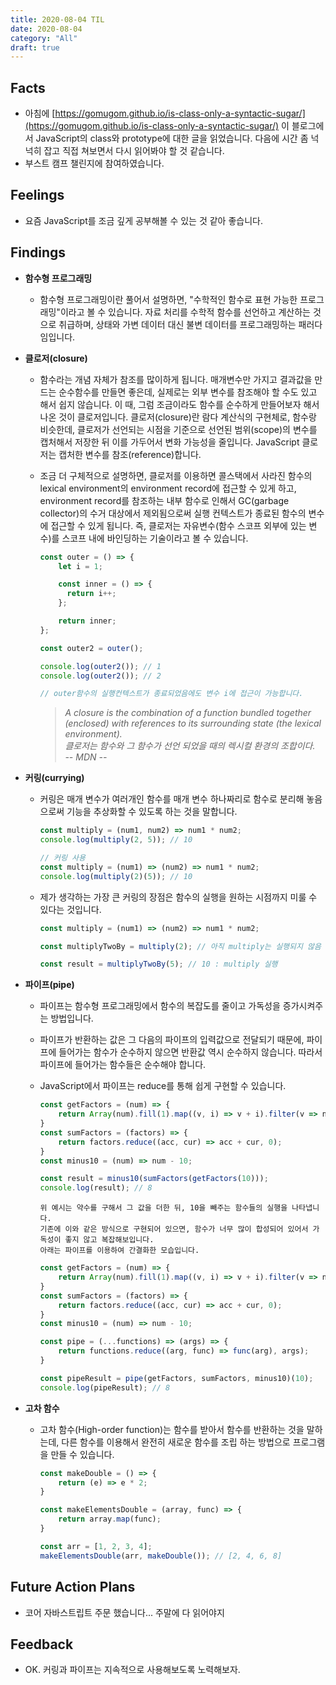 ```yaml
---
title: 2020-08-04 TIL
date: 2020-08-04
category: "All"
draft: true
---
```


## Facts

- 아침에 [https://gomugom.github.io/is-class-only-a-syntactic-sugar/](https://gomugom.github.io/is-class-only-a-syntactic-sugar/) 이 블로그에서 JavaScript의 class와 prototype에 대한 글을 읽었습니다. 다음에 시간 좀 넉넉히 잡고 직접 쳐보면서 다시 읽어봐야 할 것 같습니다.
- 부스트 캠프 챌린지에 참여하였습니다.

## Feelings

- 요즘 JavaScript를 조금 깊게 공부해볼 수 있는 것 같아 좋습니다.

## Findings

- **함수형 프로그래밍**
  - 함수형 프로그래밍이란 풀어서 설명하면, "수학적인 함수로 표현 가능한 프로그래밍"이라고 볼 수 있습니다. 자료 처리를 수학적 함수를 선언하고 계산하는 것으로 취급하며, 상태와 가변 데이터 대신 불변 데이터를 프로그래밍하는 패러다임입니다.
- **클로저(closure)**
  - 함수라는 개념 자체가 참조를 많이하게 됩니다. 매개변수만 가지고 결과값을 만드는 순수함수를 만들면 좋은데, 실제로는 외부 변수를 참조해야 할 수도 있고 해서 쉽지 않습니다. 이 때, 그럼 조금이라도 함수를 순수하게 만들어보자 해서 나온 것이 클로저입니다. 클로저(closure)란 람다 계산식의 구현체로, 함수랑 비슷한데, 클로저가 선언되는 시점을 기준으로 선언된 범위(scope)의 변수를 캡처해서 저장한 뒤 이를 가두어서 변화 가능성을 줄입니다. JavaScript 클로저는 캡처한 변수를 참조(reference)합니다.
  - 조금 더 구체적으로 설명하면, 클로저를 이용하면 콜스택에서 사라진 함수의 lexical environment의 environment record에 접근할 수 있게 하고, environment record를 참조하는 내부 함수로 인해서 GC(garbage collector)의 수거 대상에서 제외됨으로써 실행 컨텍스트가 종료된 함수의 변수에 접근할 수 있게 됩니다. 즉, 클로저는 자유변수(함수 스코프 외부에 있는 변수)를 스코프 내에 바인딩하는 기술이라고 볼 수 있습니다.

      ```javascript
      const outer = () => {
          let i = 1;

          const inner = () => {
            return i++;
          };

          return inner;
      };

      const outer2 = outer();

      console.log(outer2()); // 1
      console.log(outer2()); // 2

      // outer함수의 실행컨텍스트가 종료되었음에도 변수 i에 접근이 가능합니다.
      ```

      > *A closure is the combination of a function bundled together (enclosed) with references to its surrounding state (the lexical environment).*  
      *클로저는 함수와 그 함수가 선언 되었을 때의 렉시컬 환경의 조합이다.*  
      *-- MDN --*

- **커링(currying)**
  - 커링은 매개 변수가 여러개인 함수를 매개 변수 하나짜리로 함수로 분리해 놓음으로써 기능을 추상화할 수 있도록 하는 것을 말합니다.

      ```javascript
      const multiply = (num1, num2) => num1 * num2;
      console.log(multiply(2, 5)); // 10

      // 커링 사용
      const multiply = (num1) => (num2) => num1 * num2;
      console.log(multiply(2)(5)); // 10
      ```
  
  - 제가 생각하는 가장 큰 커링의 장점은 함수의 실행을 원하는 시점까지 미룰 수 있다는 것입니다.

      ```javascript
      const multiply = (num1) => (num2) => num1 * num2;

      const multiplyTwoBy = multiply(2); // 아직 multiply는 실행되지 않음

      const result = multiplyTwoBy(5); // 10 : multiply 실행
      ```

- **파이프(pipe)**
  - 파이프는 함수형 프로그래밍에서 함수의 복잡도를 줄이고 가독성을 증가시켜주는 방법입니다.
  - 파이프가 반환하는 값은 그 다음의 파이프의 입력값으로 전달되기 때문에, 파이프에 들어가는 함수가 순수하지 않으면 반환값 역시 순수하지 않습니다. 따라서 파이프에 들어가는 함수들은 순수해야 합니다.
  - JavaScript에서 파이프는 reduce를 통해 쉽게 구현할 수 있습니다.

      ```javascript
      const getFactors = (num) => {
          return Array(num).fill(1).map((v, i) => v + i).filter(v => num % v === 0);
      }
      const sumFactors = (factors) => {
          return factors.reduce((acc, cur) => acc + cur, 0);
      }
      const minus10 = (num) => num - 10;

      const result = minus10(sumFactors(getFactors(10)));
      console.log(result); // 8
      ```

        위 예시는 약수를 구해서 그 값을 더한 뒤, 10을 빼주는 함수들의 실행을 나타냅니다.  
        기존에 이와 같은 방식으로 구현되어 있으면, 함수가 너무 많이 합성되어 있어서 가독성이 좋지 않고 복잡해보입니다.
        아래는 파이프를 이용하여 간결화한 모습입니다.

      ```javascript
      const getFactors = (num) => {
          return Array(num).fill(1).map((v, i) => v + i).filter(v => num % v === 0);
      }
      const sumFactors = (factors) => {
          return factors.reduce((acc, cur) => acc + cur, 0);
      }
      const minus10 = (num) => num - 10;

      const pipe = (...functions) => (args) => {
          return functions.reduce((arg, func) => func(arg), args);
      }

      const pipeResult = pipe(getFactors, sumFactors, minus10)(10);
      console.log(pipeResult); // 8
      ```

- **고차 함수**
  - 고차 함수(High-order function)는 함수를 받아서 함수를 반환하는 것을 말하는데, 다른 함수를 이용해서 완전히 새로운 함수를 조립 하는 방법으로 프로그램을 만들 수 있습니다.

      ```javascript
      const makeDouble = () => {
          return (e) => e * 2;
      }

      const makeElementsDouble = (array, func) => {
          return array.map(func);
      }

      const arr = [1, 2, 3, 4];
      makeElementsDouble(arr, makeDouble()); // [2, 4, 6, 8]
      ```

## Future Action Plans

- 코어 자바스트립트 주문 했습니다... 주말에 다 읽어야지

## Feedback

- OK. 커링과 파이프는 지속적으로 사용해보도록 노력해보자.
